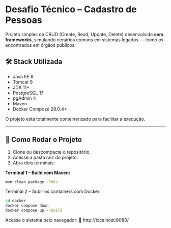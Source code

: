 # Desafio Técnico – Cadastro de Pessoas

Projeto simples de CRUD (Create, Read, Update, Delete) desenvolvido **sem frameworks**, simulando cenários comuns em sistemas legados — como os encontrados em órgãos públicos.

## 🛠️ Stack Utilizada

- Java EE 8  
- Tomcat 9  
- JDK 11+  
- PostgreSQL 17  
- pgAdmin 4
- Maven
- Docker Compose 28.0.4+  

O projeto está totalmente conteinerizado para facilitar a execução.

---

## 🚀 Como Rodar o Projeto

1. Clone ou descompacte o repositório.
2. Acesse a pasta raiz do projeto.
3. Abra dois terminais:

**Terminal 1 – Build com Maven:**

```bash
mvn clean package -Pdev
```
Terminal 2 – Subir os containers com Docker:
```bash
cd docker
docker compose down
docker compose up --build
```

Acesse o sistema pelo navegador:
📍 http://localhost:8080/


